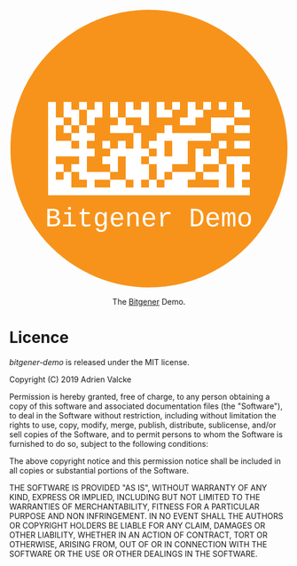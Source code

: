 <p align="center">
  <img src="bitgener.svg" alt="Bitgener Demo" style="border-radius:50%" />
<p>

<p align="center">
  The <a href="https://github.com/adrienv1520/bitgener.git">Bitgener</a> Demo.
<p>

# Licence

*bitgener-demo* is released under the MIT license.

Copyright (C) 2019 Adrien Valcke

Permission is hereby granted, free of charge, to any person obtaining a copy of this software and associated documentation files (the "Software"), to deal in the Software without restriction, including without limitation the rights to use, copy, modify, merge, publish, distribute, sublicense, and/or sell copies of the Software, and to permit persons to whom the Software is furnished to do so, subject to the following conditions:

The above copyright notice and this permission notice shall be included in all copies or substantial portions of the Software.

THE SOFTWARE IS PROVIDED "AS IS", WITHOUT WARRANTY OF ANY KIND, EXPRESS OR IMPLIED, INCLUDING BUT NOT LIMITED TO THE WARRANTIES OF MERCHANTABILITY, FITNESS FOR A PARTICULAR PURPOSE AND NON INFRINGEMENT. IN NO EVENT SHALL THE AUTHORS OR COPYRIGHT HOLDERS BE LIABLE FOR ANY CLAIM, DAMAGES OR OTHER LIABILITY, WHETHER IN AN ACTION OF CONTRACT, TORT OR OTHERWISE, ARISING FROM, OUT OF OR IN CONNECTION WITH THE SOFTWARE OR THE USE OR OTHER DEALINGS IN THE SOFTWARE.
